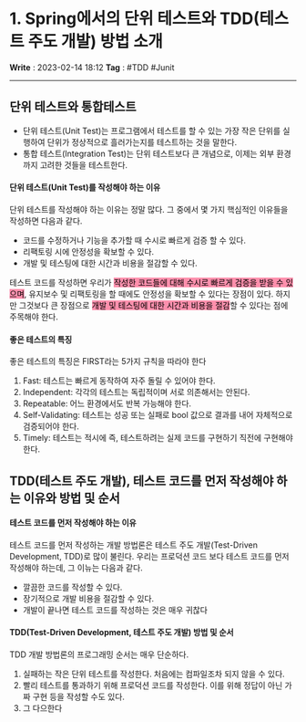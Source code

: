 # 1. Spring에서의 단위 테스트와 TDD(테스트 주도 개발) 방법 소개
**Write** : 2023-02-14 18:12
**Tag** : #TDD #Junit
***
## 단위 테스트와 통합테스트
- 단위 테스트(Unit Test)는 프로그램에서 테스트를 할 수 있는 가장 작은 단위를 실행하여 단위가 정상적으로 흘러가는지를 테스트하는 것을 말한다.
- 통합 테스트(Integration Test)는 단위 테스트보다 큰 개념으로, 이제는 외부 환경까지 고려한 것들을 테스트한다.

#### 단위 테스트(Unit Test)를 작성해야 하는 이유
단위 테스트를 작성해야 하는 이유는 정말 많다. 그 중에서 몇 가지 핵심적인 이유들을 작성하면 다음과 같다.
- 코드를 수정하거나 기능을 추가할 때 수시로 빠르게 검증 할 수 있다.
- 리팩토링 시에 안정성을 확보할 수 있다.
- 개발 및 테스팅에 대한 시간과 비용을 절감할 수 있다.

테스트 코드를 작성하면 우리가 <mark style="background: #FF5582A6;">작성한 코드들에 대해 수시로 빠르게 검증을 받을 수 있으며</mark>, 유지보수 및 리팩토링을 할 때에도 안정성을 확보할 수 있다는 장점이 있다. 하지만 그것보다 큰 장점으로 <mark style="background: #FF5582A6;">개발 및 테스팅에 대한 시간과 비용을 절감</mark>할 수 있다는 점에 주목해야 한다.

#### 좋은 테스트의 특징
좋은 테스트의 특징은 FIRST라는 5가지 규칙을 따라야 한다
1. Fast: 테스트는 빠르게 동작하여 자주 돌릴 수 있어야 한다.
2. Independent: 각각의 테스트는 독립적이며 서로 의존해서는 안된다.
3. Repeatable: 어느 환경에서도 반복 가능해야 한다.
4. Self-Validating: 테스트는 성공 또는 실패로 bool 값으로 결과를 내어 자체적으로 검증되어야 한다.
5. Timely: 테스트는 적시에 즉, 테스트하려는 실제 코드를 구현하기 직전에 구현해야 한다.

## TDD(테스트 주도 개발), 테스트 코드를 먼저 작성해야 하는 이유와 방법 및 순서

#### 테스트 코드를 먼저 작성해야 하는 이유
테스트 코드를 먼저 작성하는 개발 방법론은 테스트 주도 개발(Test-Driven Development, TDD)로 많이 불린다. 우리는 프로덕션 코드 보다 테스트 코드를 먼저 작성해야 하는데, 그 이뉴는 다음과 같다.
- 깔끔한 코드를 작성할 수 있다.
- 장기적으로 개발 비용을 절감할 수 있다.
- 개발이 끝나면 테스트 코드를 작성하는 것은 매우 귀찮다

#### TDD(Test-Driven Development, 테스트 주도 개발) 방법 및 순서
TDD 개발 방법론의 프로그래밍 순서는 매우 단순하다.
1. 실패하는 작은 단위 테스트를 작성한다. 처음에는 컴파일조차 되지 않을 수 있다.
2. 빨리 테스트를 통과하기 위해 프로덕션 코드를 작성한다. 이를 위해 정답이 아닌 가짜 구현 등을 작성할 수도 있다.
3. 그 다으한다